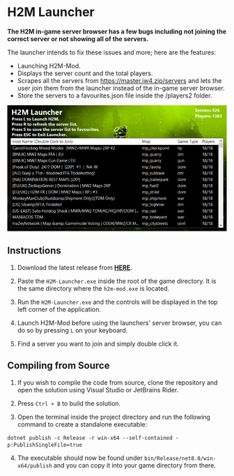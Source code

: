 # H2M Launcher

**The H2M in-game server browser has a few bugs including not joining the correct server or not showing all of the servers.**

The launcher intends to fix these issues and more; here are the features:

- Launching H2M-Mod.
- Displays the server count and the total players.
- Scrapes all the servers from https://master.iw4.zip/servers and lets the user join them from the launcher instead of the in-game server browser.
- Store the servers to a favourites.json file inside the /players2 folder.

<img src="./Images/H2M-Launcher.png">

## Instructions

1. Download the latest release from **[HERE](https://github.com/Bowhza/H2M-Launcher/releases).**

2. Paste the `H2M-Launcher.exe` inside the root of the game directory. It is the same directory where the `h2m-mod.exe` is located.

3. Run the `H2M-Launcher.exe` and the controls will be displayed in the top left corner of the application.

4. Launch H2M-Mod before using the launchers' server browser, you can do so by pressing `L` on your keyboard.

5. Find a server you want to join and simply double click it.

## Compiling from Source

1. If you wish to compile the code from source, clone the repository and open the solution using Visual Studio or JetBrains Rider.

2. Press `Ctrl + B` to build the solution.

3. Open the terminal inside the project directory and run the following command to create a standalone executable:

```console
dotnet publish -c Release -r win-x64 --self-contained -p:PublishSingleFile=true
```

4. The executable should now be found under `bin/Release/net8.0/win-x64/publish` and you can copy it into your game directory from there.

